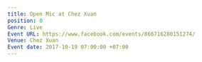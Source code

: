 ```yaml
---
title: Open Mic at Chez Xuan
position: 0
Genre: Live
Event URL: https://www.facebook.com/events/866716280151274/
Venue: Chez Xuan
Event date: 2017-10-19 07:00:00 +07:00
---
```


